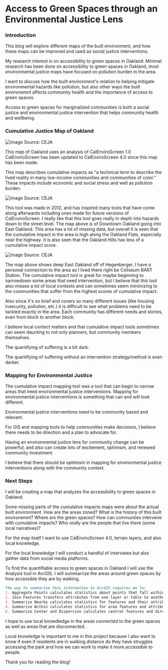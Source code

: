 # Access to Green Spaces through an Environmental Justice Lens

### Introduction

This blog will explore different maps of the built environment, and how these maps can be improved and used as social justice interventions.

My research interest is on accessibility to green spaces in Oakland. Minimal research has been done on accessibility to green spaces in Oakland, most environmental justice maps have focused on pollution burden in the area. 

I want to discuss how the built environment's relation to helping mitigate environmental hazards like pollution, but also other ways the built environemnt affects community health and the importance of access to green spaces.

Access to green spaces for marginalized communities is both a social justice and environmental justice intervention that helps community health and wellbeing.

### Cumulative Justice Map of Oakland

![image](https://user-images.githubusercontent.com/89550308/174424487-4b0580cf-8cee-4e20-ad84-f6c3e52bc004.png)
Source: CEJA

This map of Oakland uses an analysis of CalEnviroScreen 1.0
CalEnviroScreen has been updated to CalEnviroScreen 4.0 since this map has been made.

This map describes cumulative impacts as "a technical term to describe the lived reality in many low-income communities and communities of color." These impacts include economic and social stress and well as pollution burden.

![image](https://user-images.githubusercontent.com/89550308/174424459-0616bbfa-b0e2-4c21-9069-dc42f8972d7d.png)
Source: CEJA

This tool was made in 2012, and has inspired many tools that have come along afterwards including ones made for future versions of CalEnviroScreen.
I really like that this tool goes really in depth into hazards down to the street level. The map above is of Downtown Oakland going into East Oakland. This area has a lot of missing data, but overall it is seen that the cumulative impact in the area is high along the Oakland Flats, especially near the highway. It is also seen that the Oakland Hills has less of a cumulative impact score.


![image](https://user-images.githubusercontent.com/89550308/174424613-12947729-9a2b-4502-8896-1e0168c7ebcf.png)
Source: CEJA

The map above shows deep East Oakland off of Hegenberger. I have a personal connection to the area as I lived there right be Coliseum BART Station. The cumulative impact tool is great for maybe beginning to narrowdown some areas that need intervention, but I believe that this tool also misses a lot of local contexts and can sometimes seem minimizing to the communities that suffer from the highest scores of cumulative impact.

Also since it's so brief and covers so many different issues (like housing insecurity, pollution, etc.) it is difficult to see what problems need to be tackled exactly in the area. Each community has different needs and stories, even from block to another block.

I believe local contect matters and that cumulative impact tools sometimes can seem daunting to not only planners, but community members themselves.

The quantifying of suffering is a bit dark. 

The quantifying of suffering without an intervention strategy/method is even darker.

### Mapping for Environmental Justice

The cumulative impact mapping tool was a tool that can begin to narrow areas that need environmental justice interventions. Mapping for environmental justice interventions is something that can and will look different.

Environmental justice interventions need to be community based and relevant.

For GIS and mapping tools to help communities make decisions, I believe there needs to be direction and a plan to advocate for. 

Having an environmental justice lens for community change can be powerful, and also can create lots of excitement, optimism, and renewed community investment.

I believe that there should be optimism in mapping for environmental justice interventions along with the community context.

### Next Steps

I will be creating a map that analyzes the accessibility to green spaces in Oakland.

Some missing parts of the cumulative impacts maps were about the actual built environment. How are the areas zoned? What is the history of this built environemnt? Where are the green spaces? How can communties intervene with cumulative impacts? Who _really_ are the people that live there (some local narratives)?

For the map itself I want to use CalEnviroScreen 4.0, terrain layers, and also local knowledge. 

For the local knowledge I will conduct a handful of interviews but also gather data from social media platforms.

To find the quantifiable access to green spaces in Oakland I will use the Analysis tool in ArcGIS. I will summarrize the areas around green spaces by how accessible they are by walking. 

```markdown
The way to summarize this information in ArcGIS requires me to: 
1. Aggregate Points calculates statistics about points that fall within specified areas.
2. Join Features transfers attributes from one layer or table to another based on spatial and attribute relationships.
3. Summarize Nearby calculates statistics for features and their attributes that are within a specified distance.
4. Summarize Within calculates statistics for area features and attributes that overlap each other.
6. Summarize Center and Dispersion calculates central features and directional distributions.
```
I hope to use local knowdledge in the areas connected to the green spaces as well as areas that are disconnected. 

Local knowledge is important to me in this project because I also want to know if even if residents are in walking distance do they have struggles accessing the park and how we can work to make it more accessible to people.

Thank you for reading the blog!
